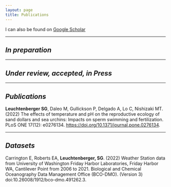 ```yaml
---
layout: page
title: Publications
---
```

I can also be found on [Google Scholar](https://scholar.google.com/citations?user=0-bSbYUAAAAJ&hl=en&oi=ao)

---

## *In preparation*


---

## *Under review, accepted, in Press*


---

## *Publications*

**Leuchtenberger SG**, Daleo M, Gullickson P, Delgado A, Lo C, Nishizaki MT. (2022) The effects of temperature and pH on the reproductive ecology of sand dollars and sea urchins: Impacts on sperm swimming and fertilization. PLoS ONE 17(12): e0276134. https://doi.org/10.1371/journal.pone.0276134.

---

## *Datasets*

Carrington E, Roberts EA, **Leuchtenberger, SG**. (2022) Weather Station data from University of Washington Friday Harbor Laboratories, Friday Harbor WA, Cantilever Point from 2006 to 2021. Biological and Chemical Oceanography Data Management Office (BCO-DMO). (Version 3) doi:10.26008/1912/bco-dmo.491262.3.
